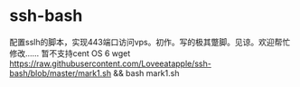 # ssh-bash
配置sslh的脚本，实现443端口访问vps。初作。写的极其蹩脚。见谅。欢迎帮忙修改……
暂不支持cent OS 6
wget https://raw.githubusercontent.com/Loveeatapple/ssh-bash/blob/master/mark1.sh && bash mark1.sh
